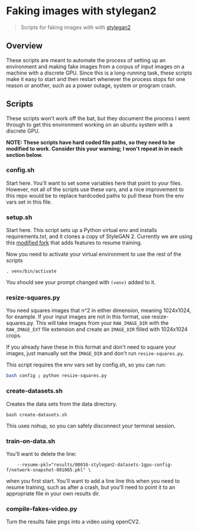 # Faking images with stylegan2

> Scripts for faking images with with [stylegan2](https://github.com/NVlabs/stylegan2)

## Overview

These scripts are meant to automate the process of setting up an environment and making fake images from a corpus of input images on a machine with a discrete GPU. Since this is a long-running task, these scripts make it easy to start and then restart whenever the process stops for one reason or another, such as a power outage, system or program crash.

## Scripts

These scripts won't work off the bat, but they document the process I went through to get this environment working on an ubuntu system with a discrete GPU.

**NOTE: These scripts have hard coded file paths, so they need to be modified to work. Consider this your warning; I won't repeat in in each section below.**

### config.sh

Start here. You'll want to set some variables here that point to your files. However, not all of the scripts use these vars, and a nice improvement to this repo would be to replace hardcoded paths to pull these from the env vars set in this file.

### setup.sh

Start here. This script sets up a Python virtual env and installs requirements.txt, and it clones a copy of StyleGAN 2. Currently we are using this [modified fork](https://github.com/ashirviskas/stylegan2.git) that adds features to resume training.

Now you need to activate your virtual environment to use the rest of the scripts

```
. venv/bin/activate
```

You should see your prompt changed with `(venv)` added to it.

### resize-squares.py

You need squares images that n^2 in either dimension, meaning 1024x1024, for example. If your input images are not in this format, use resize-squares.py. This will take images from your `RAW_IMAGE_DIR` with the `RAW_IMAGE_EXT` file extension and create an `IMAGE_DIR` filled with 1024x1024 crops. 

If you already have these in this format and don't need to square your images, just manually set the `IMAGE_DIR` and don't run `resize-squares.py`.

This script requires the env vars set by config.sh, so you can run:

```bash 
bash config ; python resize-squares.py
```

### create-datasets.sh

Creates the data sets from the data directory.

```
bash create-datasets.sh
```

This uses nohup, so you can safely disconnect your terminal session.

### train-on-data.sh

You'll want to delete the line:

```
    --resume-pkl="results/00016-stylegan2-datasets-1gpu-config-f/network-snapshot-001065.pkl" \
```

when you first start. You'll want to add a line line this when you need to resume training, such as after a crash, but you'll need to point it to an appropriate file in your own results dir.

### compile-fakes-video.py

Turn the results fake pngs into a video using openCV2.







